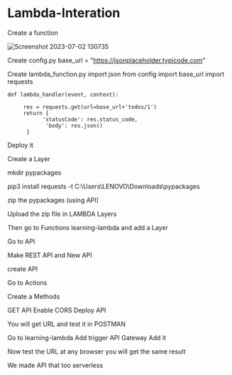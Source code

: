 # Lambda-Interation

Create a function

![Screenshot 2023-07-02 130735](https://github.com/shankarravi100197/Lambda-Interation/assets/109327386/39bb8076-42e6-4c41-96ac-89a1f920e937)


Create config.py
   base_url = "https://jsonplaceholder.typicode.com"

Create lambda_function.py
    import json
    from config import base_url
    import requests

    def lambda_handler(event, context):
    
         res = requests.get(url=base_url+'todos/1')
         return {
               'statusCode': res.status_code,
                'body': res.json()
          }

Deploy it

Create a Layer

mkdir pypackages

pip3 install requests -t C:\Users\LENOVO\Downloads\pypackages

zip the pypackages (using API)

Upload the zip file in LAMBDA Layers

Then go to Functions learning-lambda and add a Layer

Go to API

Make REST API and New API

create API

Go to Actions 

Create a Methods

GET API
Enable CORS
Deploy API

You will get URL and test it in POSTMAN

Go to learning-lambda
Add trigger
API Gateway
Add it

Now test the URL at any browser you will get the same result

We made API that too serverless








 

